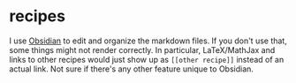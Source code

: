 # recipes

I use [Obsidian](https://obsidian.md/) to edit and organize the markdown files. If you don't use that, some things might not render correctly. In particular, LaTeX/MathJax and links to other recipes would just show up as `[[other recipe]]` instead of an actual link. Not sure if there's any other feature unique to Obsidian.
